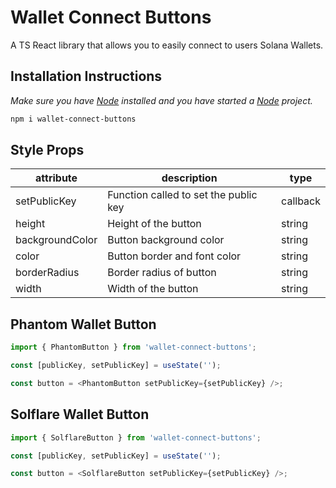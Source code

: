 # Wallet Connect Buttons
A TS React library that allows you to easily connect to users Solana Wallets.

## Installation Instructions
*Make sure you have [Node](https://nodejs.org/) installed and you have started a [Node](https://nodejs.org/) project.*

```bash
npm i wallet-connect-buttons
```

## Style Props

| attribute | description | type |
| ---- | ----------- | ---- |
| setPublicKey | Function called to set the public key | callback |
| height | Height of the button | string |
| backgroundColor | Button background color | string |
| color | Button border and font color | string |
| borderRadius | Border radius of button | string |
| width | Width of the button | string |

## Phantom Wallet Button
```ts
import { PhantomButton } from 'wallet-connect-buttons';

const [publicKey, setPublicKey] = useState('');

const button = <PhantomButton setPublicKey={setPublicKey} />;
```

## Solflare Wallet Button
```ts
import { SolflareButton } from 'wallet-connect-buttons';

const [publicKey, setPublicKey] = useState('');

const button = <SolflareButton setPublicKey={setPublicKey} />;
```
